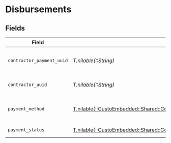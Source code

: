 # Disbursements


## Fields

| Field                                                                                                                                                                         | Type                                                                                                                                                                          | Required                                                                                                                                                                      | Description                                                                                                                                                                   |
| ----------------------------------------------------------------------------------------------------------------------------------------------------------------------------- | ----------------------------------------------------------------------------------------------------------------------------------------------------------------------------- | ----------------------------------------------------------------------------------------------------------------------------------------------------------------------------- | ----------------------------------------------------------------------------------------------------------------------------------------------------------------------------- |
| `contractor_payment_uuid`                                                                                                                                                     | *T.nilable(::String)*                                                                                                                                                         | :heavy_minus_sign:                                                                                                                                                            | The UUID of the contractor payment                                                                                                                                            |
| `contractor_uuid`                                                                                                                                                             | *T.nilable(::String)*                                                                                                                                                         | :heavy_minus_sign:                                                                                                                                                            | The UUID of the contractor                                                                                                                                                    |
| `payment_method`                                                                                                                                                              | [T.nilable(::GustoEmbedded::Shared::ContractorPaymentGroupPartnerDisbursementsPaymentMethod)](../../models/shared/contractorpaymentgrouppartnerdisbursementspaymentmethod.md) | :heavy_minus_sign:                                                                                                                                                            | The payment method for the disbursement                                                                                                                                       |
| `payment_status`                                                                                                                                                              | [T.nilable(::GustoEmbedded::Shared::ContractorPaymentGroupPartnerDisbursementsPaymentStatus)](../../models/shared/contractorpaymentgrouppartnerdisbursementspaymentstatus.md) | :heavy_minus_sign:                                                                                                                                                            | The status of the payment                                                                                                                                                     |